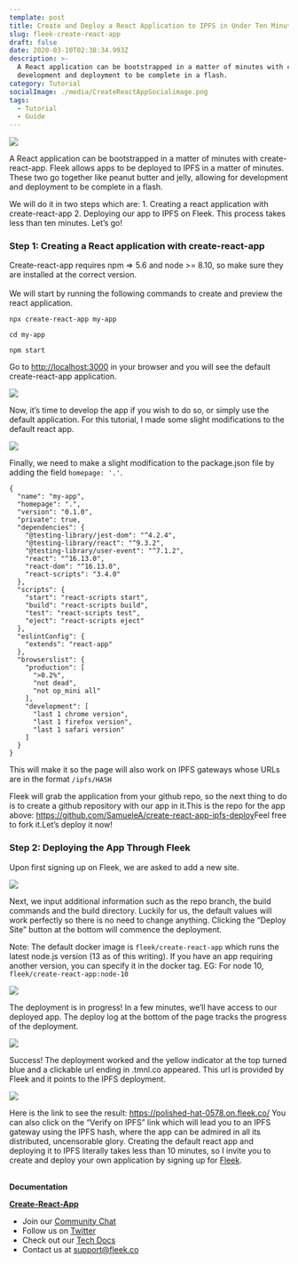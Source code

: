 ```yaml
---
template: post
title: Create and Deploy a React Application to IPFS in Under Ten Minutes
slug: fleek-create-react-app
draft: false
date: 2020-03-10T02:38:34.993Z
description: >-
  A React application can be bootstrapped in a matter of minutes with create-react-app. Fleek allows apps to be deployed to IPFS in a matter of minutes. These two go together like peanut butter and jelly, allowing for
  development and deployment to be complete in a flash.
category: Tutorial
socialImage: ./media/CreateReactAppSocialimage.png
tags:
  - Tutorial
  - Guide
---
```

![](./media/CreateReactAppSocialimage.png)

A React application can be bootstrapped in a matter of minutes with create-react-app. Fleek allows apps to be deployed to IPFS in a matter of minutes. These two go together like peanut butter and jelly, allowing for development and deployment to be complete in a flash.

We will do it in two steps which are: 1. Creating a react application with create-react-app 2. Deploying our app to IPFS on Fleek. This process takes less than ten minutes. Let’s go!

### Step 1: Creating a React application with create-react-app

Create-react-app requires npm => 5.6 and node >= 8.10, so make sure they are installed at the correct version.\
\
We will start by running the following commands to create and preview the react application.

`npx create-react-app my-app`

`cd my-app`

`npm start`

Go to <http://localhost:3000> in your browser and you will see the default create-react-app application.

![](./media/1-localhost.png)

Now, it’s time to develop the app if you wish to do so, or simply use the default application. For this tutorial, I made some slight modifications to the default react app.

![](./media/2createreactapp.png)

Finally, we need to make a slight modification to the package.json file by adding the field `homepage: '.'`.

```
{
  "name": "my-app",
  "homepage": ".",
  "version": "0.1.0",
  "private": true,
  "dependencies": {
    "@testing-library/jest-dom": "^4.2.4",
    "@testing-library/react": "^9.3.2",
    "@testing-library/user-event": "^7.1.2",
    "react": "^16.13.0",
    "react-dom": "^16.13.0",
    "react-scripts": "3.4.0"
  },
  "scripts": {
    "start": "react-scripts start",
    "build": "react-scripts build",
    "test": "react-scripts test",
    "eject": "react-scripts eject"
  },
  "eslintConfig": {
    "extends": "react-app"
  },
  "browserslist": {
    "production": [
      ">0.2%",
      "not dead",
      "not op_mini all"
    ],
    "development": [
      "last 1 chrome version",
      "last 1 firefox version",
      "last 1 safari version"
    ]
  }
}
```

This will make it so the page will also work on IPFS gateways whose URLs are in the format `/ipfs/HASH`

Fleek will grab the application from your github repo, so the next thing to do is to create a github repository with our app in it.This is the repo for the app above: <https://github.com/SamueleA/create-react-app-ipfs-deploy>Feel free to fork it.Let’s deploy it now!

### Step 2: Deploying the App Through Fleek

Upon first signing up on Fleek, we are asked to add a new site.

![](./media/3-add-site.png)

Next, we input additional information such as the repo branch, the build commands and the build directory. Luckily for us, the default values will work perfectly so there is no need to change anything. Clicking the “Deploy Site” button at the bottom will commence the deployment.

Note: The default docker image is `fleek/create-react-app` which runs the latest node.js version (13 as of this writing). If you have an app requiring another version, you can specify it in the docker tag. EG: For node 10, `fleek/create-react-app:node-10`

![](./media/4reactapp.png)

The deployment is in progress! In a few minutes, we’ll have access to our deployed app. The deploy log at the bottom of the page tracks the progress of the deployment.

![](./media/5reactapp.png)

Success! The deployment worked and the yellow indicator at the top turned blue and a clickable url ending in .tmnl.co appeared. This url is provided by Fleek and it points to the IPFS deployment.

![](./media/6-og-success.png)

Here is the link to see the result: <https://polished-hat-0578.on.fleek.co/> You can also click on the “Verify on IPFS” link which will lead you to an IPFS gateway using the IPFS hash, where the app can be admired in all its distributed, uncensorable glory. Creating the default react app and deploying it to IPFS literally takes less than 10 minutes, so I invite you to create and deploy your own application by signing up for [Fleek](https://app.fleek.co).

**\
Documentation** 

**[Create-React-App](https://reactjs.org/docs/create-a-new-react-app.html)**

* Join our [Community Chat](https://join.slack.com/t/fleek-public/shared_invite/zt-bxna7y1d-PbVdut4rgHt5jM6Zjg9g9A)
* Follow us on [Twitter](https://twitter.com/FleekHQ) 
* Check out our [Tech Docs](https://docs.fleek.co/)
* Contact us at support@fleek.co 

